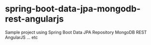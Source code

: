 # spring-boot-data-jpa-mongodb-rest-angularjs
Sample project using Spring Boot Data JPA Repository MongoDB REST AngularJS ... etc
